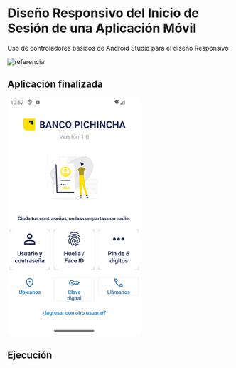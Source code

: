 # Diseño Responsivo del Inicio de Sesión de una Aplicación Móvil
Uso de controladores basicos de Android Studio para el diseño Responsivo

<img src="ejecucion/Referencia.png" alt="referencia" width="300">

## Aplicación finalizada

<img src="ejecucion/Ejecucion.png" alt="referencia" width="300">

## Ejecución


